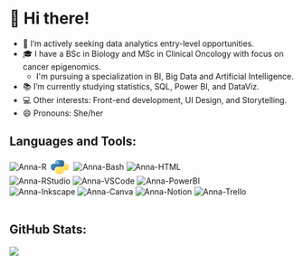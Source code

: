 # 💫 Hi there!

- 🔭 I’m actively seeking data analytics entry-level opportunities.
- 🎓 I have a BSc in Biology and MSc in Clinical Oncology with focus on cancer epigenomics.
  - I'm pursuing a specialization in BI, Big Data and Artificial Intelligence.
- 📚 I’m currently studying statistics, SQL, Power BI, and DataViz.
- 💻 Other interests: Front-end development, UI Design, and Storytelling.
- 😄 Pronouns: She/her

## Languages and Tools:

<div style="display: inline_block">
  <img align="center" alt="Anna-R" height="30" width="40" src="https://cdn.jsdelivr.net/gh/devicons/devicon/icons/r/r-original.svg">
  <img align="center" alt="Anna-Python" height="30" width="40" src="https://raw.githubusercontent.com/devicons/devicon/master/icons/python/python-original.svg">
  <img align="center" alt="Anna-Bash" height="40" width="40" src="https://img.icons8.com/plasticine/100/null/bash.png">
  <img align="center" alt="Anna-HTML" height="35" width="40" src="https://user-images.githubusercontent.com/64803893/207343737-0d12c4db-11a3-4001-a17f-dbd187f45d0d.png">
 </div>
<div style="display: inline_block">
  <img align="center" alt="Anna-RStudio" height="20" width="70" src="https://img.shields.io/badge/RStudio-75AADB??style=flat&logo=RStudio&logoColor=white">
  <img align="center" alt="Anna-VSCode" height="20" width="110" src="https://img.shields.io/badge/Visual_Studio_Code-0078D4?style=flat&logo=visual%20studio%20code&logoColor=white">
  <img align="center" alt="Anna-PowerBI" height="20" width="70" src="https://img.shields.io/badge/power_bi-F2C811?style=flat&logo=powerbi&logoColor=black">
</div>  
<div style="display: inline_block">
    <img align="center" alt="Anna-Inkscape" height="20" width="70" src="https://img.shields.io/badge/Inkscape-e0e0e0?style=flat&logo=inkscape&logoColor=080A13"/>
    <img align="center" alt="Anna-Canva" height="20" width="60" src="https://img.shields.io/badge/Canva-%2300C4CC.svg?style=flat&logo=Canva&logoColor=white"/>
    <img align="center" alt="Anna-Notion" height="20" width="65" src="https://img.shields.io/badge/Notion-%23000000.svg?style=flat&logo=notion&logoColor=white"/>
    <img align="center" alt="Anna-Trello" height="20" width="60" src="https://img.shields.io/badge/Trello-%23026AA7.svg?style=flat&logo=Trello&logoColor=white"/>  
</div>  

<br> 

## GitHub Stats:

![](https://github-readme-stats.vercel.app/api/top-langs/?username=annabmv&theme=dark&hide_border=false&include_all_commits=false&count_private=true&layout=compact)

<!-- Adapted from GPRM ( https://gprm.itsvg.in ) -->
